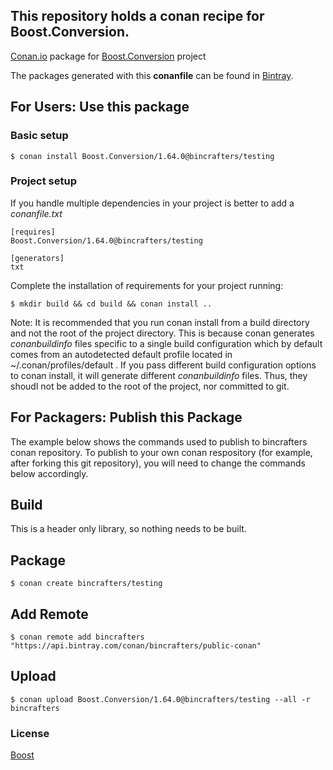 ## This repository holds a conan recipe for Boost.Conversion.

[Conan.io](https://conan.io) package for [Boost.Conversion](https://github.com/Boostorg/Conversion) project

The packages generated with this **conanfile** can be found in [Bintray](https://bintray.com/bincrafters/public-conan/Boost.Conversion%3Abincrafters).

## For Users: Use this package

### Basic setup

    $ conan install Boost.Conversion/1.64.0@bincrafters/testing

### Project setup

If you handle multiple dependencies in your project is better to add a *conanfile.txt*

    [requires]
    Boost.Conversion/1.64.0@bincrafters/testing

    [generators]
    txt

Complete the installation of requirements for your project running:</small></span>

    $ mkdir build && cd build && conan install ..
	
Note: It is recommended that you run conan install from a build directory and not the root of the project directory.  This is because conan generates *conanbuildinfo* files specific to a single build configuration which by default comes from an autodetected default profile located in ~/.conan/profiles/default .  If you pass different build configuration options to conan install, it will generate different *conanbuildinfo* files.  Thus, they shoudl not be added to the root of the project, nor committed to git. 

## For Packagers: Publish this Package

The example below shows the commands used to publish to bincrafters conan repository. To publish to your own conan respository (for example, after forking this git repository), you will need to change the commands below accordingly. 

## Build  

This is a header only library, so nothing needs to be built.

## Package 

    $ conan create bincrafters/testing
	
## Add Remote

	$ conan remote add bincrafters "https://api.bintray.com/conan/bincrafters/public-conan"

## Upload

    $ conan upload Boost.Conversion/1.64.0@bincrafters/testing --all -r bincrafters

### License
[Boost](LICENSE)

